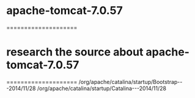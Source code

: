 apache-tomcat-7.0.57
====================

====================
# research the source about apache-tomcat-7.0.57
====================
/org/apache/catalina/startup/Bootstrap---2014/11/28
/org/apache/catalina/startup/Catalina---2014/11/28